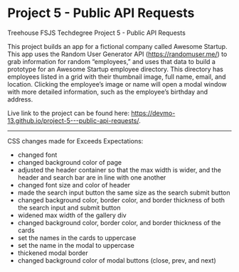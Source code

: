 # Project 5 - Public API Requests
 Treehouse FSJS Techdegree Project 5 - Public API Requests

This project builds an app for a fictional company called Awesome Startup. This app uses the Random User Generator API (https://randomuser.me/) to grab information for random “employees,” and uses that data to build a prototype for an Awesome Startup employee directory. This directory has employees listed in a grid with their thumbnail image, full name, email, and location. Clicking the employee’s image or name will open a modal window with more detailed information, such as the employee’s birthday and address.

Live link to the project can be found here: https://devmo-13.github.io/project-5---public-api-requests/.

---

CSS changes made for Exceeds Expectations:
- changed font
- changed background color of page
- adjusted the header container so that the max width is wider, and the header and search bar are in line with one another
- changed font size and color of header
- made the search input button the same size as the search submit button
- changed background color, border color, and border thickness of both the search input and submit button
- widened max width of the gallery div
- changed background color, border color, and border thickness of the cards
- set the names in the cards to uppercase
- set the name in the modal to uppercase
- thickened modal border
- changed background color of modal buttons (close, prev, and next)
